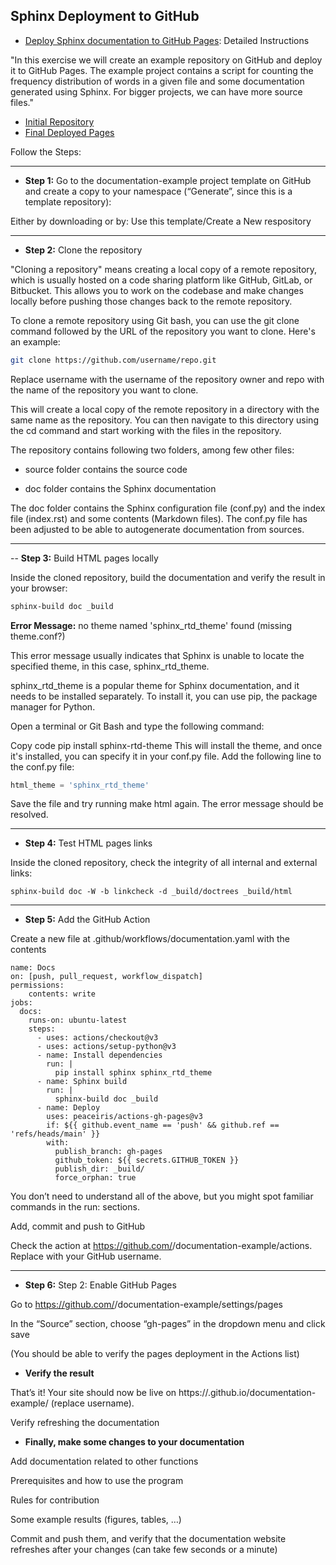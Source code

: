 ## Sphinx Deployment to GitHub

- [Deploy Sphinx documentation to GitHub Pages](https://coderefinery.github.io/documentation/gh_workflow/#exercise-deploy-sphinx-documentation-to-github-pages): Detailed Instructions

"In this exercise we will create an example repository on GitHub and deploy it to GitHub Pages. 
The example project contains a script for counting the frequency distribution of words 
in a given file and some documentation generated using Sphinx. For bigger projects, we can have more source files."

- [Initial Repository](https://github.com/coderefinery/documentation-example) 
- [Final Deployed Pages](https://jonfernq.github.io/documentation-example/) 

Follow the Steps: 

---
- **Step 1:** Go to the documentation-example project template on GitHub and create a copy to your namespace (“Generate”, since this is a template repository):

Either by downloading or by: Use this template/Create a New respository

---
- **Step 2:** Clone the repository

 "Cloning a repository" means creating a local copy of a remote repository, which is usually hosted on a code sharing platform like GitHub, GitLab, or Bitbucket. 
 This allows you to work on the codebase and make changes locally before pushing those changes back to the remote repository.

To clone a remote repository using Git bash, you can use the git clone command followed by the URL of the repository you want to clone. Here's an example:

 ```bash
git clone https://github.com/username/repo.git
 ```
 
Replace username with the username of the repository owner and repo with the name of the repository you want to clone.

This will create a local copy of the remote repository in a directory with the same name as the repository. 
You can then navigate to this directory using the cd command and start working with the files in the repository.

The repository contains following two folders, among few other files:

- source folder contains the source code

- doc folder contains the Sphinx documentation

The doc folder contains the Sphinx configuration file (conf.py) and the index file (index.rst) and some contents (Markdown files). The conf.py file has been adjusted to be able to autogenerate documentation from sources.

---
-- **Step 3:** Build HTML pages locally

Inside the cloned repository, build the documentation and verify the result in your browser:

```bash
sphinx-build doc _build
```

**Error Message:** no theme named 'sphinx_rtd_theme' found (missing theme.conf?)

This error message usually indicates that Sphinx is unable to locate the specified theme, in this case, sphinx_rtd_theme.

sphinx_rtd_theme is a popular theme for Sphinx documentation, and it needs to be installed separately. To install it, you can use pip, the package manager for Python.

Open a terminal or Git Bash and type the following command:

Copy code
pip install sphinx-rtd-theme
This will install the theme, and once it's installed, you can specify it in your conf.py file. Add the following line to the conf.py file:

```python
html_theme = 'sphinx_rtd_theme'
```

Save the file and try running make html again. The error message should be resolved.

---
- **Step 4:** Test HTML pages links

Inside the cloned repository, check the integrity of all internal and external links:

```
sphinx-build doc -W -b linkcheck -d _build/doctrees _build/html
```

---
- **Step 5:** Add the GitHub Action

Create a new file at .github/workflows/documentation.yaml with the contents

```
name: Docs
on: [push, pull_request, workflow_dispatch]
permissions:
    contents: write
jobs:
  docs:
    runs-on: ubuntu-latest
    steps:
      - uses: actions/checkout@v3
      - uses: actions/setup-python@v3
      - name: Install dependencies
        run: |
          pip install sphinx sphinx_rtd_theme
      - name: Sphinx build
        run: |
          sphinx-build doc _build
      - name: Deploy
        uses: peaceiris/actions-gh-pages@v3
        if: ${{ github.event_name == 'push' && github.ref == 'refs/heads/main' }}
        with:
          publish_branch: gh-pages
          github_token: ${{ secrets.GITHUB_TOKEN }}
          publish_dir: _build/
          force_orphan: true
```

You don’t need to understand all of the above, but you might spot familiar commands in the run: sections.

Add, commit and push to GitHub

Check the action at https://github.com/<myuser>/documentation-example/actions. Replace <myuser> with your GitHub username.

 ---
- **Step 6:** Step 2: Enable GitHub Pages

Go to https://github.com/<myuser>/documentation-example/settings/pages

In the “Source” section, choose “gh-pages” in the dropdown menu and click save

(You should be able to verify the pages deployment in the Actions list)

- **Verify the result**

That’s it! Your site should now be live on https://<myuser>.github.io/documentation-example/ (replace username).

Verify refreshing the documentation

- **Finally, make some changes to your documentation**

Add documentation related to other functions

Prerequisites and how to use the program

Rules for contribution

Some example results (figures, tables, …)

Commit and push them, and verify that the documentation website refreshes after your changes (can take few seconds or a minute)


